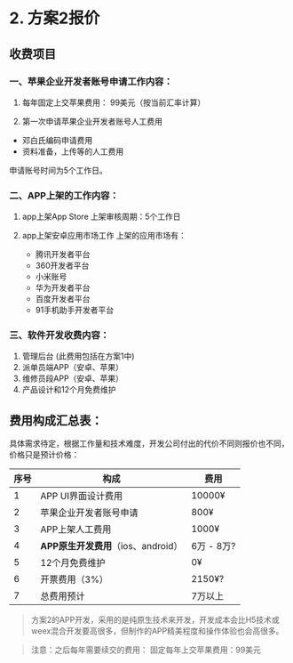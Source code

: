 # 2. 方案2报价

## 收费项目

### 一、苹果企业开发者账号申请工作内容：
1.	每年固定上交苹果费用： 99美元（按当前汇率计算）

2.	第一次申请苹果企业开发者账号人工费用
- 邓白氏编码申请费用
- 资料准备，上传等的人工费用

申请账号时间为5个工作日。

### 二、APP上架的工作内容：
1. app上架App Store
上架审核周期：5个工作日

2. app上架安卓应用市场工作
上架的应用市场有：
    - 腾讯开发者平台
    - 360开发者平台
    - 小米账号
    - 华为开发者平台
    - 百度开发者平台
    - 91手机助手开发者平台

### 三、软件开发收费内容：
1.	管理后台 (此费用包括在方案1中)
2.	派单员端APP（安卓、苹果）
3.	维修员段APP（安卓、苹果）
4.	产品设计和12个月免费维护

## 费用构成汇总表：
具体需求待定，根据工作量和技术难度，开发公司付出的代价不同则报价也不同，价格只是预计价格：

|  序号 |  构成 | 费用 |
|---|---|---|
|  1 |  APP UI界面设计费用 |  10000¥ |
|  2 |  苹果企业开发者账号申请 |  800¥ |
|  3 |  APP上架人工费用 | 1000¥  |
|  4 |  **APP原生开发费用**（ios、android） |  6万 - 8万? |
|  5 |  12个月免费维护 |  0¥ |
|  6 |  开票费用（3%） |  2150¥? |
|  7 |  总费用预计 |  7万以上 |

> 方案2的APP开发，采用的是纯原生技术来开发，开发成本会比H5技术或weex混合开发要高很多，但制作的APP精美程度和操作体验也会高很多。

> 注意：之后每年需要续交的费用：
固定每年上交苹果费用：99美元
